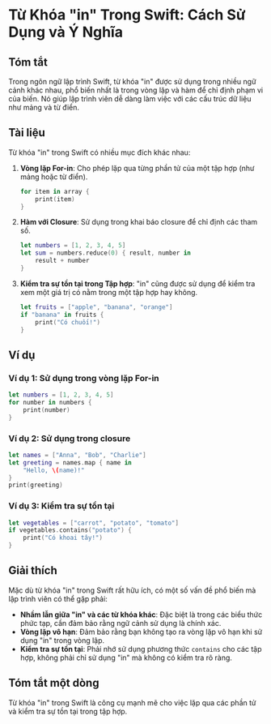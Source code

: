 <!--
Meta Description: # Từ Khóa "in" Trong Swift: Cách Sử Dụng và Ý Nghĩa ## Tóm tắt Trong ngôn ngữ lập trình Swift, từ khóa "in" được sử dụng trong nhiều ngữ cảnh khác nha...
Meta Keywords: trong, swift, dụng, lặp, let
-->

# Từ Khóa "in" Trong Swift: Cách Sử Dụng và Ý Nghĩa

## Tóm tắt
Trong ngôn ngữ lập trình Swift, từ khóa "in" được sử dụng trong nhiều ngữ cảnh khác nhau, phổ biến nhất là trong vòng lặp và hàm để chỉ định phạm vi của biến. Nó giúp lập trình viên dễ dàng làm việc với các cấu trúc dữ liệu như mảng và từ điển.

## Tài liệu
Từ khóa "in" trong Swift có nhiều mục đích khác nhau:

1. **Vòng lặp For-in**: Cho phép lặp qua từng phần tử của một tập hợp (như mảng hoặc từ điển).
   ```swift
   for item in array {
       print(item)
   }
   ```

2. **Hàm với Closure**: Sử dụng trong khai báo closure để chỉ định các tham số.
   ```swift
   let numbers = [1, 2, 3, 4, 5]
   let sum = numbers.reduce(0) { result, number in
       result + number
   }
   ```

3. **Kiểm tra sự tồn tại trong Tập hợp**: "in" cũng được sử dụng để kiểm tra xem một giá trị có nằm trong một tập hợp hay không.
   ```swift
   let fruits = ["apple", "banana", "orange"]
   if "banana" in fruits {
       print("Có chuối!")
   }
   ```

## Ví dụ
### Ví dụ 1: Sử dụng trong vòng lặp For-in
```swift
let numbers = [1, 2, 3, 4, 5]
for number in numbers {
    print(number)
}
```

### Ví dụ 2: Sử dụng trong closure
```swift
let names = ["Anna", "Bob", "Charlie"]
let greeting = names.map { name in
    "Hello, \(name)!"
}
print(greeting)
```

### Ví dụ 3: Kiểm tra sự tồn tại
```swift
let vegetables = ["carrot", "potato", "tomato"]
if vegetables.contains("potato") {
    print("Có khoai tây!")
}
```

## Giải thích
Mặc dù từ khóa "in" trong Swift rất hữu ích, có một số vấn đề phổ biến mà lập trình viên có thể gặp phải:

- **Nhầm lẫn giữa "in" và các từ khóa khác**: Đặc biệt là trong các biểu thức phức tạp, cần đảm bảo rằng ngữ cảnh sử dụng là chính xác.
- **Vòng lặp vô hạn**: Đảm bảo rằng bạn không tạo ra vòng lặp vô hạn khi sử dụng "in" trong vòng lập.
- **Kiểm tra sự tồn tại**: Phải nhớ sử dụng phương thức `contains` cho các tập hợp, không phải chỉ sử dụng "in" mà không có kiểm tra rõ ràng.

## Tóm tắt một dòng
Từ khóa "in" trong Swift là công cụ mạnh mẽ cho việc lặp qua các phần tử và kiểm tra sự tồn tại trong tập hợp.